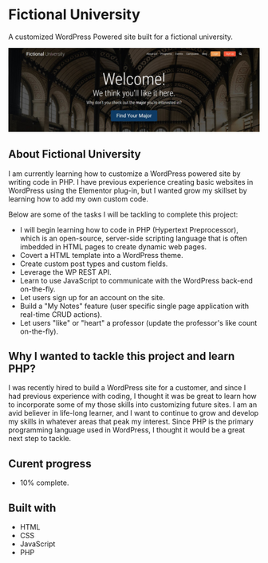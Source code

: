 # Fictional University

A customized WordPress Powered site built for a fictional university.

![Screen shot of Fictional University main page.](images/fictional-university.jpg)

## About Fictional University

I am currently learning how to customize a WordPress powered site by writing code in PHP. I have previous experience creating basic websites in WordPress using the Elementor plug-in, but I wanted grow my skillset by learning how to add my own custom code.

Below are some of the tasks I will be tackling to complete this project:

- I will begin learning how to code in PHP (Hypertext Preprocessor), which is an open-source, server-side scripting language that is often imbedded in HTML pages to create dynamic web pages.
- Covert a HTML template into a WordPress theme.
- Create custom post types and custom fields.
- Leverage the WP REST API.
- Learn to use JavaScript to communicate with the WordPress back-end on-the-fly.
- Let users sign up for an account on the site.
- Build a "My Notes" feature (user specific single page application with real-time CRUD actions).
- Let users "like" or "heart" a professor (update the professor's like count on-the-fly).

## Why I wanted to tackle this project and learn PHP?
I was recently hired to build a WordPress site for a customer, and since I had previous experience with coding, I thought it was be great to learn how to incorporate some of my those skills into customizing future sites. I am an avid believer in life-long learner, and I want to continue to grow and develop my skills in whatever areas that peak my interest. Since PHP is the primary programming language used in WordPress, I thought it would be a great next step to tackle.

## Curent progress 
- 10% complete.


## Built with

- HTML
- CSS
- JavaScript
- PHP

